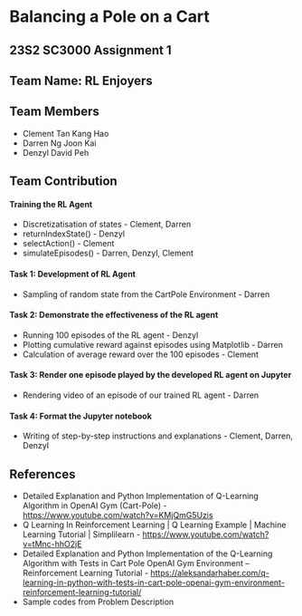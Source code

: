 # Balancing a Pole on a Cart
## 23S2 SC3000 Assignment 1

## Team Name: RL Enjoyers

## Team Members
- Clement Tan Kang Hao
- Darren Ng Joon Kai
- Denzyl David Peh

## Team Contribution

#### Training the RL Agent
- Discretizatisation of states - Clement, Darren
- returnIndexState() - Denzyl
- selectAction() - Clement
- simulateEpisodes() - Darren, Denzyl, Clement

#### Task 1: Development of RL Agent
- Sampling of random state from the CartPole Environment - Darren

#### Task 2: Demonstrate the effectiveness of the RL agent
- Running 100 episodes of the RL agent - Denzyl
- Plotting cumulative reward against episodes using Matplotlib - Darren
- Calculation of average reward over the 100 episodes - Clement

#### Task 3: Render one episode played by the developed RL agent on Jupyter
- Rendering video of an episode of our trained RL agent - Darren

#### Task 4: Format the Jupyter notebook
- Writing of step-by-step instructions and explanations - Clement, Darren, Denzyl

## References
- Detailed Explanation and Python Implementation of Q-Learning Algorithm in OpenAI Gym (Cart-Pole) - https://www.youtube.com/watch?v=KMjQmG5Uzis
- Q Learning In Reinforcement Learning | Q Learning Example | Machine Learning Tutorial | Simplilearn - https://www.youtube.com/watch?v=tMnc-hhO2jE
- Detailed Explanation and Python Implementation of the Q-Learning Algorithm with Tests in Cart Pole OpenAI Gym Environment – Reinforcement Learning Tutorial - https://aleksandarhaber.com/q-learning-in-python-with-tests-in-cart-pole-openai-gym-environment-reinforcement-learning-tutorial/
- Sample codes from Problem Description

